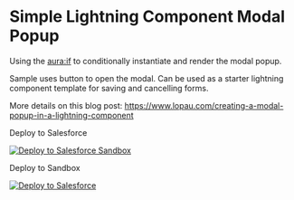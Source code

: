 # Simple Lightning Component Modal Popup

Using the <aura:if> to conditionally instantiate and render the modal popup.

Sample uses button to open the modal. Can be used as a starter lightning component template for saving and cancelling forms.

More details on this blog post: https://www.lopau.com/creating-a-modal-popup-in-a-lightning-component

Deploy to Salesforce

<a href="https://githubsfdeploy.herokuapp.com/app/githubdeploy/olopsman/lc-modal-popup">
  <img src="https://raw.githubusercontent.com/afawcett/githubsfdeploy/master/src/main/webapp/resources/img/deploy.png" alt="Deploy to Salesforce Sandbox" />
</a>


Deploy to Sandbox

<a href="https://githubsfdeploy-sandbox.herokuapp.com/app/githubdeploy/olopsman/lc-modal-popup">
  <img src="https://raw.githubusercontent.com/afawcett/githubsfdeploy/master/src/main/webapp/resources/img/deploy.png" alt="Deploy to Salesforce" />
</a>

